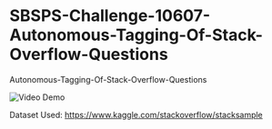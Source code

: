 # SBSPS-Challenge-10607-Autonomous-Tagging-Of-Stack-Overflow-Questions
Autonomous-Tagging-Of-Stack-Overflow-Questions

![Video Demo](https://www.youtube.com/watch?v=f9QntnEojjU)

Dataset Used: https://www.kaggle.com/stackoverflow/stacksample

